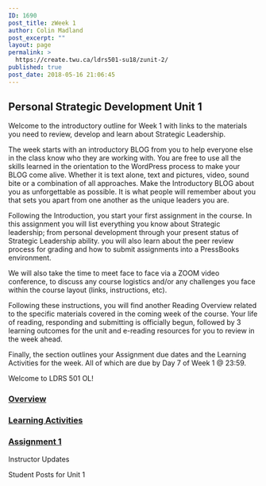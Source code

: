 ```yaml
---
ID: 1690
post_title: zWeek 1
author: Colin Madland
post_excerpt: ""
layout: page
permalink: >
  https://create.twu.ca/ldrs501-su18/zunit-2/
published: true
post_date: 2018-05-16 21:06:45
---
```

<!--themify_builder_static-->
<h2>Personal Strategic Development
Unit 1</h2>
Welcome to the introductory outline for Week 1 with links to the materials you need to review, develop and learn about Strategic Leadership.

The week starts with an introductory BLOG from you to help everyone else in the class know who they are working with. You are free to use all the skills learned in the orientation to the WordPress process to make your BLOG come alive. Whether it is text alone, text and pictures, video, sound bite or a combination of all approaches. Make the Introductory BLOG about you as unforgettable as possible. It is what people will remember about you that sets you apart from one another as the unique leaders you are.

Following the Introduction, you start your first assignment in the course. In this assignment you will list everything you know about Strategic leadership; from personal development through your present status of Strategic Leadership ability. you will also learn about the peer review process for grading and how to submit assignments into a PressBooks environment.

We will also take the time to meet face to face via a ZOOM video conference, to discuss any course logistics and/or any challenges you face within the course layout (links, instructions, etc).

Following these instructions, you will find another Reading Overview related to the specific materials covered in the coming week of the course. Your life of reading, responding and submitting is officially begun, followed by 3 learning outcomes for the unit and e-reading resources for you to review in the week ahead.

Finally, the section outlines your Assignment due dates and the Learning Activities for the week. All of which are due by Day 7 of Week 1 @ 23:59.

Welcome to LDRS 501 OL!

<a href="https://create.twu.ca/ldrs501-su18/unit-1/" > 

 </a>
<h3><a href="https://create.twu.ca/ldrs501-su18/unit-1/">Overview</a></h3>
<a href="https://create.twu.ca/ldrs501-su18/unit-1-learning-activities/" > 

 </a>
<h3><a href="https://create.twu.ca/ldrs501-su18/unit-1-learning-activities/">Learning Activities</a></h3>
<a href="https://create.twu.ca/ldrs501-su18/assignment-1" > 

 </a>
<h3><a href="https://create.twu.ca/ldrs501-su18/assignment-1">Assignment 1</a></h3>
Instructor Updates 

 Student Posts for Unit 1<!--/themify_builder_static-->
